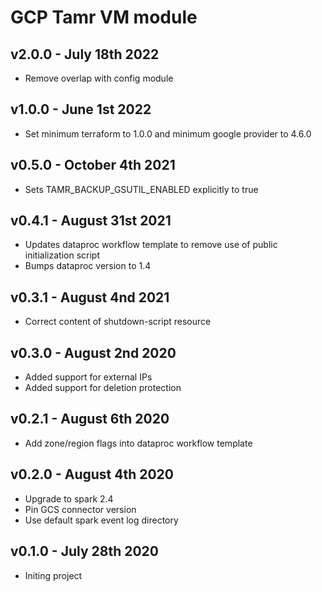 # GCP Tamr VM module

## v2.0.0 - July 18th 2022
* Remove overlap with config module

## v1.0.0 - June 1st 2022
* Set minimum terraform to 1.0.0 and minimum google provider to 4.6.0

## v0.5.0 - October 4th 2021
* Sets TAMR_BACKUP_GSUTIL_ENABLED explicitly to true

## v0.4.1 - August 31st 2021
* Updates dataproc workflow template to remove use of public initialization script
* Bumps dataproc version to 1.4

## v0.3.1 - August 4nd 2021
* Correct content of shutdown-script resource

## v0.3.0 - August 2nd 2020
* Added support for external IPs
* Added support for deletion protection

## v0.2.1 - August 6th 2020
* Add zone/region flags into dataproc workflow template

## v0.2.0 - August 4th 2020
* Upgrade to spark 2.4
* Pin GCS connector version
* Use default spark event log directory

## v0.1.0 - July 28th 2020
* Initing project
